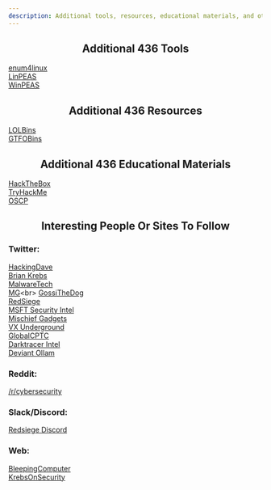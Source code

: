 ```yaml
---
description: Additional tools, resources, educational materials, and other info that may be helpful
---
```


<center><h2>Additional 436 Tools</h2></center>

[enum4linux](https://www.kali.org/tools/enum4linux/)  <br>
[LinPEAS](https://github.com/carlospolop/PEASS-ng/tree/master/linPEAS)  <br>
[WinPEAS](https://github.com/carlospolop/PEASS-ng/tree/master/winPEAS)  <br>

<center><h2>Additional 436 Resources</h2></center>

[LOLBins](https://lolbas-project.github.io/)  <br>
[GTFOBins](https://gtfobins.github.io/)  <br>

<center><h2>Additional 436 Educational Materials</h2></center>

[HackTheBox](https://www.hackthebox.com/)  <br>
[TryHackMe](https://tryhackme.com/)  <br>
[OSCP](https://www.offensive-security.com/pwk-oscp/)  <br>

<center><h2>Interesting People Or Sites To Follow</h2></center>
<h3>Twitter:</h3>

[HackingDave](https://twitter.com/HackingDave)<br>
[Brian Krebs](https://twitter.com/briankrebs)<br>
[MalwareTech](https://twitter.com/MalwareTechBlog)<br>
[MG](https://twitter.com/_MG_)<br>
[GossiTheDog](https://twitter.com/GossiTheDog)<br>
[RedSiege](https://twitter.com/RedSiege)<br>
[MSFT Security Intel](https://twitter.com/MsftSecIntel)<br>
[Mischief Gadgets](https://twitter.com/MischiefGadgets)<br>
[VX Underground](https://twitter.com/vxunderground)<br>
[GlobalCPTC](https://twitter.com/globalcptc)<br>
[Darktracer Intel](https://twitter.com/darktracer_int)<br>
[Deviant Ollam](https://twitter.com/deviantollam)<br>

<h3>Reddit:</h3>

[/r/cybersecurity](https://www.reddit.com/r/cybersecurity/)<br>

<h3>Slack/Discord:</h3>

[Redsiege Discord](https://redsiege.com/discord)<br>

<h3>Web:</h3>

[BleepingComputer](https://www.bleepingcomputer.com/)<br>
[KrebsOnSecurity](https://krebsonsecurity.com/)<br>

